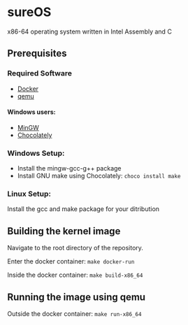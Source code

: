 # sureOS
x86-64 operating system written in Intel Assembly and C

## Prerequisites
### Required Software
- [Docker](https://www.docker.com)
- [qemu](https://www.qemu.org)
#### Windows users:
- [MinGW](https://sourceforge.net/projects/mingw)
- [Chocolately](https://chocolatey.org/install)

### Windows Setup:
- Install the mingw-gcc-g++ package
- Install GNU make using Chocolately: ```choco install make```

### Linux Setup:
Install the gcc and make package for your ditribution

## Building the kernel image
Navigate to the root directory of the repository.

Enter the docker container: ```make docker-run```

Inside the docker container: ```make build-x86_64```

## Running the image using qemu
Outside the docker container: ```make run-x86_64```
